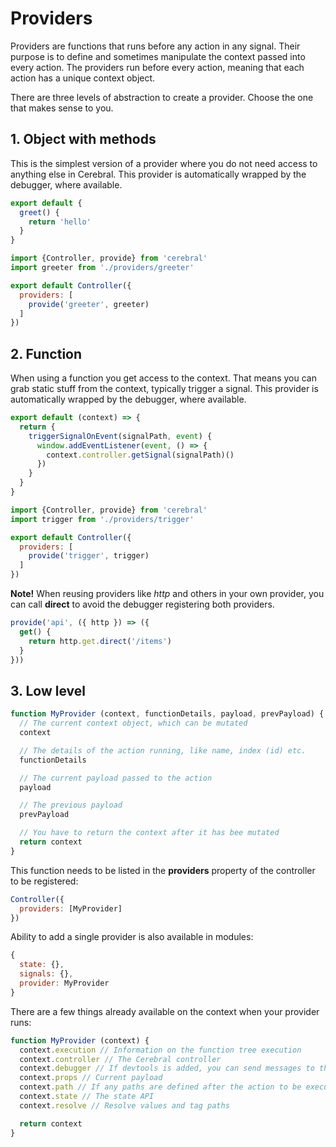 # Providers

Providers are functions that runs before any action in any signal. Their purpose is to define and sometimes manipulate the context passed into every action. The providers run before every action, meaning that each action has a unique context object.

There are three levels of abstraction to create a provider. Choose the one that makes sense to you.

## 1. Object with methods
This is the simplest version of a provider where you do not need access to anything else in Cerebral. This provider is automatically wrapped by the debugger, where available.

```js
export default {
  greet() {
    return 'hello'
  }
}
```

```js
import {Controller, provide} from 'cerebral'
import greeter from './providers/greeter'

export default Controller({
  providers: [
    provide('greeter', greeter)
  ]
})
```

## 2. Function
When using a function you get access to the context. That means you can grab static stuff from the context, typically trigger a signal. This provider is automatically wrapped by the debugger, where available.

```js
export default (context) => {
  return {
    triggerSignalOnEvent(signalPath, event) {
      window.addEventListener(event, () => {
        context.controller.getSignal(signalPath)()
      })
    }
  }
}
```

```js
import {Controller, provide} from 'cerebral'
import trigger from './providers/trigger'

export default Controller({
  providers: [
    provide('trigger', trigger)
  ]
})
```

**Note!** When reusing providers like *http* and others in your own provider, you can call **direct** to avoid the debugger registering both providers.

```js
provide('api', ({ http }) => ({
  get() {
    return http.get.direct('/items')
  }
}))
```

## 3. Low level

```js
function MyProvider (context, functionDetails, payload, prevPayload) {
  // The current context object, which can be mutated
  context

  // The details of the action running, like name, index (id) etc.
  functionDetails

  // The current payload passed to the action
  payload

  // The previous payload
  prevPayload

  // You have to return the context after it has bee mutated
  return context
}
```

This function needs to be listed in the **providers** property of the controller to be registered:

```js
Controller({
  providers: [MyProvider]
})
```

Ability to add a single provider is also available in modules:

```js
{
  state: {},
  signals: {},
  provider: MyProvider
}
```

There are a few things already available on the context when your provider runs:

```js
function MyProvider (context) {
  context.execution // Information on the function tree execution
  context.controller // The Cerebral controller
  context.debugger // If devtools is added, you can send messages to the debugger
  context.props // Current payload
  context.path // If any paths are defined after the action to be executed
  context.state // The state API
  context.resolve // Resolve values and tag paths

  return context
}
```
